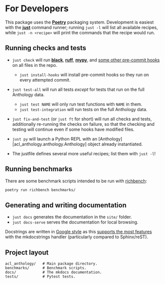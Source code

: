 # For Developers

This package uses the [**Poetry**](https://python-poetry.org/) packaging system.
Development is easiest with the [**just**](https://github.com/casey/just)
command runner; running `just -l` will list all available recipes, while `just
-n <recipe>` will print the commands that the recipe would run.

## Running checks and tests

- `just check` will run [**black**](https://github.com/psf/black),
   [**ruff**](https://github.com/charliermarsh/ruff),
   [**mypy**](https://mypy.readthedocs.io), and [some other pre-commit
   hooks](https://github.com/acl-org/acl-anthology/blob/master/.pre-commit-config.yaml)
   on all files in the repo.

    - `just install-hooks` will install pre-commit hooks so they run on every
      attempted commit.

- `just test-all` will run all tests _except_ for tests that run on the full
  Anthology data.

    - `just test NAME` will only run test functions with `NAME` in them.
    - `just test-integration` will run tests on the full Anthology data.

- `just fix-and-test` (or `just ft` for short) will run all checks and tests,
  additionally re-running the checks on failure, so that the checking and
  testing will continue even if some hooks have modified files.

- `just py` will launch a Python REPL with an
  [Anthology][acl_anthology.anthology.Anthology] object already instantiated.

- The justfile defines several more useful recipes; list them with `just -l`!

## Running benchmarks

There are some benchmark scripts intended to be run with
[richbench](https://github.com/tonybaloney/rich-bench):

```bash
poetry run richbench benchmarks/
```

## Generating and writing documentation

- `just docs` generates the documentation in the `site/` folder.
- `just docs-serve` serves the documentation for local browsing.

Docstrings are written in [Google
style](https://github.com/google/styleguide/blob/gh-pages/pyguide.md#38-comments-and-docstrings)
as this [supports the most
features](https://mkdocstrings.github.io/griffe/docstrings/#parsers-features)
with the mkdocstrings handler (particularly compared to Sphinx/reST).

## Project layout

    acl_anthology/   # Main package directory.
    benchmarks/      # Benchmark scripts.
    docs/            # The mkdocs documentation.
    tests/           # Pytest tests.
